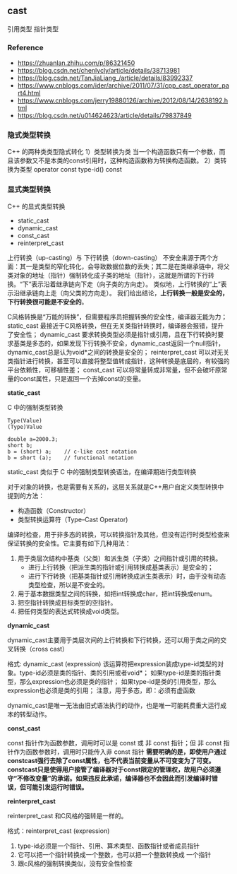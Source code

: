 ## cast

引用类型
指针类型


### Reference
- https://zhuanlan.zhihu.com/p/86321450
- https://blog.csdn.net/chenlycly/article/details/38713981
- https://blog.csdn.net/TanJiaLiang_/article/details/83992337
- https://www.cnblogs.com/ider/archive/2011/07/31/cpp_cast_operator_part4.html
- https://www.cnblogs.com/jerry19880126/archive/2012/08/14/2638192.html
- https://blog.csdn.net/u014624623/article/details/79837849

### 隐式类型转换

C++ 的两种类类型隐式转化
1）类型转换为类
    当一个构造函数只有一个参数，而且该参数又不是本类的const引用时，这种构造函数称为转换构造函数。
2）类转换为类型
    operator const type-id() const

### 显式类型转换

C++ 的显式类型转换
- static_cast
- dynamic_cast
- const_cast
- reinterpret_cast

上行转换（up-casting）与 下行转换（down-casting）
不安全来源于两个方面：其一是类型的窄化转化，会导致数据位数的丢失；其二是在类继承链中，将父类对象的地址（指针）强制转化成子类的地址（指针），这就是所谓的下行转换。“下”表示沿着继承链向下走（向子类的方向走）。
类似地，上行转换的“上”表示沿继承链向上走（向父类的方向走）。
我们给出结论，**上行转换一般是安全的，下行转换很可能是不安全的**。

C风格转换是“万能的转换”，但需要程序员把握转换的安全性，编译器无能为力；
static_cast 最接近于C风格转换，但在无关类指针转换时，编译器会报错，提升了安全性；
dynamic_cast 要求转换类型必须是指针或引用，且在下行转换时要求基类是多态的，如果发现下行转换不安全，dynamic_cast返回一个null指针，dynamic_cast总是认为void*之间的转换是安全的；
reinterpret_cast 可以对无关类指针进行转换，甚至可以直接将整型值转成指针，这种转换是底层的，有较强的平台依赖性，可移植性差；
const_cast 可以将常量转成非常量，但不会破坏原常量的const属性，只是返回一个去掉const的变量。

**static_cast**

C 中的强制类型转换
```
Type(Value)
(Type)Value
```

```
double a=2000.3;
short b;
b = (short) a;    // c-like cast notation
b = short (a);    // functional notation
```

static_cast 类似于 C 中的强制类型转换语法，在编译期进行类型转换

对于对象的转换，也是需要有关系的，这层关系就是C++用户自定义类型转换中提到的方法：
- 构造函数（Constructor）
- 类型转换运算符（Type–Cast Operator)

编译时检查，用于非多态的转换，可以转换指针及其他，但没有运行时类型检查来保证转换的安全性。它主要有如下几种用法：

1. 用于类层次结构中基类（父类）和派生类（子类）之间指针或引用的转换。
    - 进行上行转换（把派生类的指针或引用转换成基类表示）是安全的；
    - 进行下行转换（把基类指针或引用转换成派生类表示）时，由于没有动态类型检查，所以是不安全的。
2. 用于基本数据类型之间的转换，如把int转换成char，把int转换成enum。
3. 把空指针转换成目标类型的空指针。
4. 把任何类型的表达式转换成void类型。

**dynamic_cast**

dynamic_cast主要用于类层次间的上行转换和下行转换，还可以用于类之间的交叉转换（cross cast）

格式: dynamic_cast <type-id> (expression)
该运算符把expression装成type-id类型的对象。type-id必须是类的指针、类的引用或者void*；
如果type-id是类的指针类型，那么expression也必须是类的指针；
如果type-id是类的引用类型，那么expression也必须是类的引用；
注意，用于多态，即：必须有虚函数

dynamic_cast是唯一无法由旧式语法执行的动作，也是唯一可能耗费重大运行成本的转型动作。

**const_cast**

const 指针作为函数参数，调用时可以是 const 或 非 const 指针；但 非 const 指针作为函数参数时，调用时只能传入非 const 指针
**需要明确的是，即使用户通过constcast强行去除了const属性，也不代表当前变量从不可变变为了可变。constcast只是使得用户接管了编译器对于const限定的管理权，故用户必须遵守“不修改变量”的承诺。如果违反此承诺，编译器也不会因此而引发编译时错误，但可能引发运行时错误。**

**reinterpret_cast**

reinterpret_cast 和C风格的强转是一样的。

格式：reinterpret_cast<type-id> (expression)
1. type-id必须是一个指针、引用、算术类型、函数指针或者成员指针
2. 它可以把一个指针转换成一个整数，也可以把一个整数转换成 一个指针
3. 跟c风格的强制转换类似，没有安全性检查
